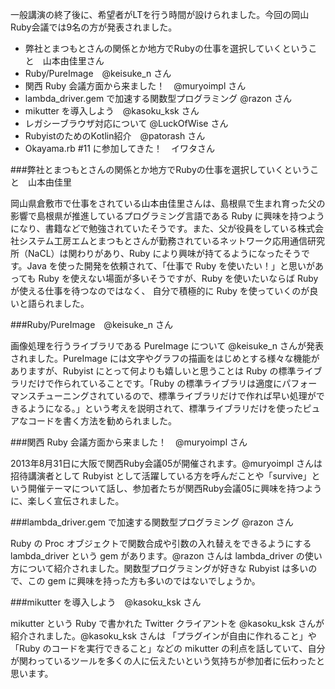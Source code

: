 一般講演の終了後に、希望者がLTを行う時間が設けられました。今回の岡山Ruby会議では9名の方が発表されました。

- 弊社とまつもとさんの関係とか地方でRubyの仕事を選択していくということ　山本由佳里さん  
- Ruby/PureImage　@keisuke_n さん  
- 関西 Ruby 会議方面から来ました！　@muryoimpl さん  
- lambda_driver.gem で加速する関数型プログラミング  @razon さん  
- mikutter を導入しよう　@kasoku_ksk さん  
- レガシーブラウザ対応について @LuckOfWise さん  
- RubyistのためのKotlin紹介　@patorash さん  
- Okayama.rb #11 に参加してきた！　イワタさん  

###弊社とまつもとさんの関係とか地方でRubyの仕事を選択していくということ　山本由佳里

岡山県倉敷市で仕事をされている山本由佳里さんは、島根県で生まれ育った父の影響で島根県が推進しているプログラミング言語である Ruby に興味を持つようになり、書籍などで勉強されていたそうです。また、父が役員をしている株式会社システム工房エムとまつもとさんが勤務されているネットワーク応用通信研究所（NaCL）は関わりがあり、Ruby により興味が持てるようになったそうです。Java を使った開発を依頼されて、「仕事で Ruby を使いたい！」と思いがあっても Ruby を使えない場面が多いそうですが、Ruby を使いたいならば Ruby が使える仕事を待つなのではなく、 自分で積極的に Ruby を使っていくのが良いと語られました。

###Ruby/PureImage　@keisuke_n さん

画像処理を行うライブラリである PureImage について @keisuke_n さんが発表されました。PureImage には文字やグラフの描画をはじめとする様々な機能がありますが、Rubyist にとって何よりも嬉しいと思うことは Ruby の標準ライブラリだけで作られていることです。「Ruby の標準ライブラリは適度にパフォーマンスチューニングされているので、標準ライブラリだけで作れば早い処理ができるようになる。」という考えを説明されて、標準ライブラリだけを使ったピュアなコードを書く方法を勧められました。

###関西 Ruby 会議方面から来ました！　@muryoimpl さん

2013年8月31日に大阪で関西Ruby会議05が開催されます。@muryoimpl さんは招待講演者として Rubyist として活躍している方を呼んだことや「survive」という開催テーマについて話し、参加者たちが関西Ruby会議05に興味を持つように、楽しく宣伝されました。

###lambda_driver.gem で加速する関数型プログラミング  @razon さん

Ruby の Proc オブジェクトで関数合成や引数の入れ替えをできるようにする lambda_driver という gem があります。@razon さんは lambda_driver の使い方について紹介されました。関数型プログラミングが好きな Rubyist は多いので、この gem に興味を持った方も多いのではないでしょうか。

###mikutter を導入しよう　@kasoku_ksk さん

mikutter という Ruby で書かれた Twitter クライアントを @kasoku_ksk さんが紹介されました。@kasoku_ksk さんは 「プラグインが自由に作れること」や「Ruby のコードを実行できること」などの mikutter の利点を話していて、自分が関わっているツールを多くの人に伝えたいという気持ちが参加者に伝わったと思います。
